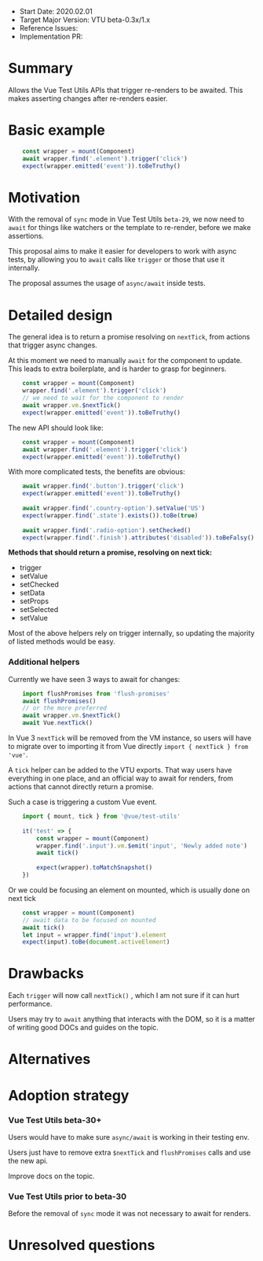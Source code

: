 - Start Date: 2020.02.01
- Target Major Version: VTU beta-0.3x/1.x
- Reference Issues:
- Implementation PR:

# Summary

Allows the Vue Test Utils APIs that trigger re-renders to be awaited. This makes asserting changes after re-renders easier.

# Basic example
```js
    const wrapper = mount(Component)
    await wrapper.find('.element').trigger('click')
    expect(wrapper.emitted('event')).toBeTruthy()
```
# Motivation

With the removal of `sync` mode in Vue Test Utils `beta-29`, we now need to `await` for things like watchers or the template to re-render, before we make assertions.

This proposal aims to make it easier for developers to work with async tests, by allowing you to  `await` calls like `trigger` or those that use it internally. 

The proposal assumes the usage of `async/await` inside tests.

# Detailed design

The general idea is to return a promise resolving on `nextTick`, from actions that trigger async changes. 

At this moment we need to manually `await` for the component to update. This leads to extra boilerplate, and is harder to grasp for beginners.

```js
    const wrapper = mount(Component)
    wrapper.find('.element').trigger('click')
    // we need to wait for the component to render
    await wrapper.vm.$nextTick()
    expect(wrapper.emitted('event')).toBeTruthy()
```

The new API should look like:

```js
    const wrapper = mount(Component)
    await wrapper.find('.element').trigger('click')
    expect(wrapper.emitted('event')).toBeTruthy()
```

With more complicated tests, the benefits are obvious:

```js
    await wrapper.find('.button').trigger('click')
    expect(wrapper.emitted('event')).toBeTruthy()
    
    await wrapper.find('.country-option').setValue('US')
    expect(wrapper.find('.state').exists()).toBe(true)
    
    await wrapper.find('.radio-option').setChecked()
    expect(wrapper.find('.finish').attributes('disabled')).toBeFalsy()  
```

**Methods that should return a promise, resolving on next tick:**

- trigger
- setValue
- setChecked
- setData
- setProps
- setSelected
- setValue

Most of the above helpers rely on trigger internally, so updating the majority of listed methods would be easy.

### Additional helpers

Currently we have seen 3 ways to await for changes:

```js
    import flushPromises from 'flush-promises'
    await flushPromises()
    // or the more preferred
    await wrapper.vm.$nextTick()
    await Vue.nextTick()
```

In Vue 3 `nextTick` will be removed from the VM instance, so users will have to migrate over to importing it from Vue directly `import { nextTick } from 'vue'`. 

A `tick` helper can be added to the VTU exports. That way users have everything in one place, and an official way to await for renders, from actions that cannot directly return a promise.

Such a case is triggering a custom Vue event.

```js
    import { mount, tick } from '@vue/test-utils'
    
    it('test' => {
    	const wrapper = mount(Component)
     	wrapper.find('.input').vm.$emit('input', 'Newly added note')	
    	await tick()
    
    	expect(wrapper).toMatchSnapshot()
    })
```

Or we could be focusing an element on mounted, which is usually done on next tick

```js
    const wrapper = mount(Component)
    // await data to be focused on mounted
    await tick()
    let input = wrapper.find('input').element
    expect(input).toBe(document.activeElement)
```

# Drawbacks

Each `trigger` will now call `nextTick()` , which I am not sure if it can hurt performance.

Users may try to `await` anything that interacts with the DOM, so it is a matter of writing good DOCs and guides on the topic.

# Alternatives

# Adoption strategy

### Vue Test Utils beta-30+

Users would have to make sure `async/await` is working in their testing env.

Users just have to remove extra `$nextTick` and `flushPromises` calls and use the new api.

Improve docs on the topic.

### Vue Test Utils prior to beta-30

Before the removal of `sync` mode it was not necessary to await for renders.

# Unresolved questions

